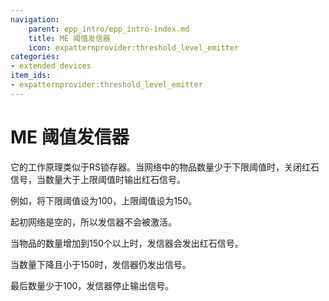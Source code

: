 ```yaml
---
navigation:
    parent: epp_intro/epp_intro-index.md
    title: ME 阈值发信器
    icon: expatternprovider:threshold_level_emitter
categories:
- extended devices
item_ids:
- expatternprovider:threshold_level_emitter
---
```


# ME 阈值发信器

<GameScene zoom="8" background="transparent">
  <ImportStructure src="../structure/cable_threshold_level_emitter.snbt"></ImportStructure>
</GameScene>

它的工作原理类似于RS锁存器。当网络中的物品数量少于下限阈值时，关闭红石信号，当数量大于上限阈值时输出红石信号。

例如，将下限阈值设为100，上限阈值设为150。

起初网络是空的，所以发信器不会被激活。

当物品的数量增加到150个以上时，发信器会发出红石信号。

当数量下降且小于150时，发信器仍发出信号。

最后数量少于100，发信器停止输出信号。